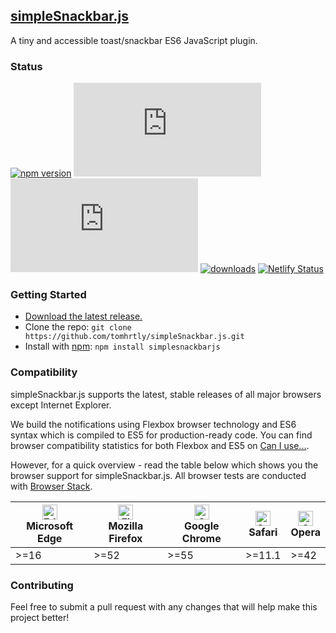 ## [simpleSnackbar.js](https://simplesnackbar.com)

A tiny and accessible toast/snackbar ES6 JavaScript plugin.

### Status

[![npm version](https://img.shields.io/npm/v/simplesnackbarjs.svg)](https://npmjs.com/package/simplesnackbarjs)
[![CSS gzip size](https://img.badgesize.io/tomhrtly/simpleSnackbar.js/master/dist/simpleSnackbar.min.css?compression=gzip&label=CSS+gzip+size)](https://github.com/tomhrtly/simpleSnackbar.js/tree/master/dist/simpleSnackbar.min.css)
[![JS gzip size](https://img.badgesize.io/tomhrtly/simpleSnackbar.js/master/dist/simpleSnackbar.min.js?compression=gzip&label=JS+gzip+size)](https://github.com/tomhrtly/simpleSnackbar.js/tree/master/dist/simpleSnackbar.min.js)
[![downloads](https://img.shields.io/npm/dm/simplesnackbarjs.svg)](https://npmjs.com/package/simplesnackbarjs)
[![Netlify Status](https://api.netlify.com/api/v1/badges/5deb4668-f530-42d2-af37-257dd2da0001/deploy-status)](https://app.netlify.com/sites/infallible-tereshkova-4c58d5/deploys)

### Getting Started

* [Download the latest release.](https://github.com/tomhrtly/simpleSnackbar.js/releases/download/v1.0.0/simpleSnackbar-1.0.0.zip)
* Clone the repo: `git clone https://github.com/tomhrtly/simpleSnackbar.js.git`
* Install with [npm](https://www.npmjs.com/): `npm install simplesnackbarjs`

### Compatibility

simpleSnackbar.js supports the latest, stable releases of all major browsers except Internet Explorer.

We build the notifications using Flexbox browser technology and ES6 syntax which is compiled to ES5 for production-ready code. You can find browser compatibility statistics for both Flexbox and ES5 on [Can I use...](https://caniuse.com).

However, for a quick overview - read the table below which shows you the browser support for simpleSnackbar.js. All browser tests are conducted with [Browser Stack](https://browserstack.com).

| [<img src="https://raw.githubusercontent.com/alrra/browser-logos/master/src/edge/edge_48x48.png" alt="Edge" width="24px" height="24px" />](http://godban.github.io/browsers-support-badges/)<br>Microsoft Edge | [<img src="https://raw.githubusercontent.com/alrra/browser-logos/master/src/firefox/firefox_48x48.png" alt="Firefox" width="24px" height="24px" />](http://godban.github.io/browsers-support-badges/)<br>Mozilla Firefox | [<img src="https://raw.githubusercontent.com/alrra/browser-logos/master/src/chrome/chrome_48x48.png" alt="Chrome" width="24px" height="24px" />](http://godban.github.io/browsers-support-badges/)<br>Google Chrome | [<img src="https://raw.githubusercontent.com/alrra/browser-logos/master/src/safari/safari_48x48.png" alt="Safari" width="24px" height="24px" />](http://godban.github.io/browsers-support-badges/)<br>Safari | [<img src="https://raw.githubusercontent.com/alrra/browser-logos/master/src/opera/opera_48x48.png" alt="Opera" width="24px" height="24px" />](http://godban.github.io/browsers-support-badges/)<br>Opera |
| --------- | --------- | --------- | --------- | --------- |
| >=16 | >=52 | >=55 | >=11.1 | >=42 |

### Contributing

Feel free to submit a pull request with any changes that will help make this project better!
